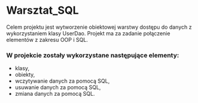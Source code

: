 # Warsztat_SQL
Celem projektu jest wytworzenie obiektowej warstwy dostępu do danych z wykorzystaniem klasy UserDao. Projekt ma za zadanie połączenie elementów z zakresu OOP i SQL.

### W projekcie zostały wykorzystane następujące elementy:
* klasy,
* obiekty,
* wczytywanie danych za pomocą SQL,
* usuwanie danych za pomocą SQL,
* zmiana danych za pomocą SQL.

